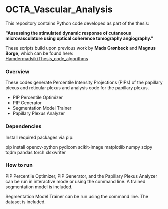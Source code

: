 # OCTA_Vascular_Analysis
This repository contains Python code developed as part of the thesis:

**"Assessing the stimulated dynamic response of cutaneous microvasculature using optical coherence tomography angiography."**

These scripts build upon previous work by **Mads Grønbeck** and **Magnus Borge**, which can be found here:  
[Hamdermadsik/Thesis_code_algorithms](https://github.com/Hamdermadsik/Thesis_code_algorithms/tree/main)


### Overview 
These codes generate Percentile Intensity Projections (PIPs) of the papillary plexus and reticular plexus and analysis code for the papillary plexus. 

- PIP Percentile Optimizer
- PIP Generator
- Segmentation Model Trainer 
- Papillary Plexus Analyzer

### Dependencies
Install required packages via pip:

pip install opencv-python pydicom scikit-image matplotlib numpy scipy tqdm pandas torch xlsxwriter

### How to run
PIP Percentile Optimizer, PIP Generator, and the Papillary Plexus Analyzer can be run in interactive mode or using the command line. A trained segmentation model is included. 

Segmentation Model Trainer can be run using the command line. The dataset is included. 
